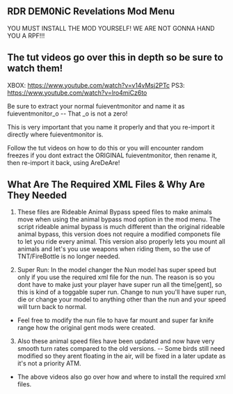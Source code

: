 RDR DEM0NiC Revelations Mod Menu
----------------------------------------------------------------------------------------
YOU MUST INSTALL THE MOD YOURSELF!
WE ARE NOT GONNA HAND YOU A RPF!!!

The tut videos go over this in depth so be sure to watch them!
---------------------------------------------------------------
XBOX: https://www.youtube.com/watch?v=v14vMsj2PTc
PS3: https://www.youtube.com/watch?v=lro4miCz6to

Be sure to extract your normal fuieventmonitor and name it as fuieventmonitor_o
-- That _o is not a zero!

This is very important that you name it properly and that you re-import it directly where fuieventmonitor is.

Follow the tut videos on how to do this or you will encounter random freezes
if you dont extract the ORIGINAL fuieventmonitor, then rename it, then re-import it
back, using AreDeAre!


What Are The Required XML Files & Why Are They Needed
------------------------------------------------------
1. These files are Rideable Animal Bypass speed files to make animals move when using the animal bypass mod option in the mod menu. The script rideable animal bypass
is much different than the original rideable animal bypass, this version does not require a modified componets file to let you ride every animal.
This version also properly lets you mount all animals and let's you use weapons when riding them, so the use of TNT/FireBottle is no longer needed.

2. Super Run: In the model changer the Nun model has super speed but only if you use the required xml file for the nun.
The reason is so you dont have to make just your player have super run all the time[gent], so this is kind of a toggable super run.
Change to nun you'll have super run, die or change your model to anything other than the nun and your speed will turn back to normal.
- Feel free to modify the nun file to have far mount and super far knife range how the original gent mods were created.

3. Also these animal speed files have been updated and now have very smooth turn rates compared to the old versions.
-- Some birds still need modified so they arent floating in the air, will be fixed in a later update as it's not a priority ATM.


- The above videos also go over how and where to install the required xml files.
